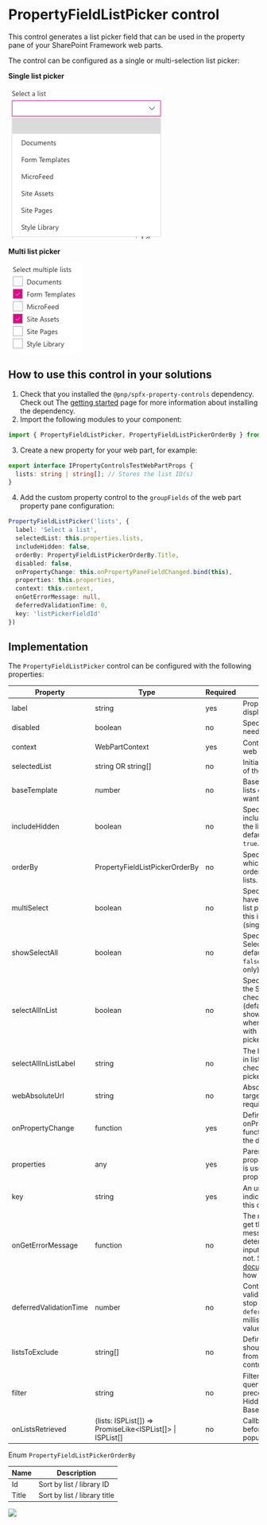 # PropertyFieldListPicker control

This control generates a list picker field that can be used in the property pane of your SharePoint Framework web parts.

The control can be configured as a single or multi-selection list picker:

**Single list picker**

![Single list picker](../assets/single-list-picker.png)

**Multi list picker**

![Multi list picker](../assets/multi-list-picker.png)


## How to use this control in your solutions

1. Check that you installed the `@pnp/spfx-property-controls` dependency. Check out The [getting started](../../#getting-started) page for more information about installing the dependency.
2. Import the following modules to your component:

```TypeScript
import { PropertyFieldListPicker, PropertyFieldListPickerOrderBy } from '@pnp/spfx-property-controls/lib/PropertyFieldListPicker';
```

3. Create a new property for your web part, for example:

```TypeScript
export interface IPropertyControlsTestWebPartProps {
  lists: string | string[]; // Stores the list ID(s)
}
```

4. Add the custom property control to the `groupFields` of the web part property pane configuration:

```TypeScript
PropertyFieldListPicker('lists', {
  label: 'Select a list',
  selectedList: this.properties.lists,
  includeHidden: false,
  orderBy: PropertyFieldListPickerOrderBy.Title,
  disabled: false,
  onPropertyChange: this.onPropertyPaneFieldChanged.bind(this),
  properties: this.properties,
  context: this.context,
  onGetErrorMessage: null,
  deferredValidationTime: 0,
  key: 'listPickerFieldId'
})
```

## Implementation

The `PropertyFieldListPicker` control can be configured with the following properties:

| Property | Type | Required | Description |
| ---- | ---- | ---- | ---- |
| label | string | yes | Property field label displayed on top. |
| disabled | boolean | no | Specify if the control needs to be disabled. |
| context | WebPartContext | yes | Context of the current web part. |
| selectedList | string OR string[] | no | Initial selected list set of the control. |
| baseTemplate | number | no | BaseTemplate ID of the lists or libaries you want to return. |
| includeHidden | boolean | no | Specify if you want to include hidden lists in the list picker. By default this is set to `true`. |
| orderBy | PropertyFieldListPickerOrderBy | no | Specify the property on which you want to order the retrieve set of lists. |
| multiSelect | boolean | no | Specify if you want to have a single or multi-list picker. By default this is set to `false` (single list picker). |
| showSelectAll | boolean | no | Specify if you want the Select All checkbox. By default this is set to `false` (mult-list picker only). |
| selectAllInList | boolean | no | Specify where to show the Select All checkbox. When false (default), checkbox is shown before the label, when true it is shown with the lists  (mult-list picker only). |
| selectAllInListLabel | string | no | The label to use for the in list select all checkbox (mult-list picker only). |
| webAbsoluteUrl | string | no | Absolute Web Url of target site (user requires permissions) |
| onPropertyChange | function | yes | Defines a onPropertyChange function to raise when the date gets changed. |
| properties | any | yes | Parent web part properties, this object is use to update the property value.  |
| key | string | yes | An unique key that indicates the identity of this control. |
| onGetErrorMessage | function | no | The method is used to get the validation error message and determine whether the input value is valid or not. See [this documentation](https://dev.office.com/sharepoint/docs/spfx/web-parts/guidance/validate-web-part-property-values) to learn how to use it. |
| deferredValidationTime | number | no | Control will start to validate after users stop typing for `deferredValidationTime` milliseconds. Default value is 200. |
| listsToExclude | string[] | no | Defines list titles which should be excluded from the list picker control (list title or ID). |
| filter | string | no | Filter list from OData query (takes precedence over Hidden and BaseTemplate Filters). |
| onListsRetrieved | (lists: ISPList[]) => PromiseLike<ISPList[]> \| ISPList[] | no | Callback that is called before the dropdown is populated. |


Enum `PropertyFieldListPickerOrderBy`

| Name | Description |
| ---- | ---- |
| Id | Sort by list / library ID |
| Title | Sort by list / library title |

![](https://telemetry.sharepointpnp.com/sp-dev-fx-property-controls/wiki/PropertyFieldListPicker)
